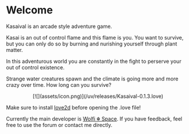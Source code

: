 # Welcome

Kasaival is an arcade style adventure game.

Kasai is an out of control flame and this flame is you.
You want to survive, but you can only do so by burning and nurishing yourself through plant matter.


In this adventurous world you are constantly in the fight to perserve your out of control existence.

Strange water creatures spawn and the climate is going more and more crazy over time.
How long can you survive?

<center>
[![](assets/icon.png)](/uv/releases/Kasaival-0.1.3.love)
</center>

Make sure to install <a href="https://love2d.org" target="_blank">love2d</a> before opening the .love file!

Currently the main developer is <a href="https://wolfi.space" target="_blank">Wolfi ☬ Space</a>. If you have feedback, feel free to use the forum or contact me directly.

